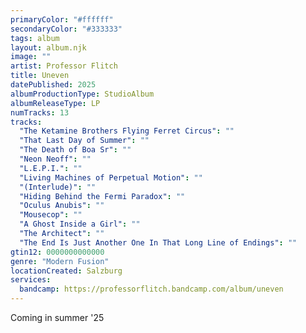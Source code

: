 ```yaml
---
primaryColor: "#ffffff"
secondaryColor: "#333333"
tags: album
layout: album.njk
image: ""
artist: Professor Flitch
title: Uneven
datePublished: 2025
albumProductionType: StudioAlbum
albumReleaseType: LP
numTracks: 13
tracks:
  "The Ketamine Brothers Flying Ferret Circus": ""
  "That Last Day of Summer": ""
  "The Death of Boa Sr": ""
  "Neon Neoff": ""
  "L.E.P.I.": ""
  "Living Machines of Perpetual Motion": ""
  "(Interlude)": ""
  "Hiding Behind the Fermi Paradox": ""
  "Oculus Anubis": ""
  "Mousecop": ""
  "A Ghost Inside a Girl": ""
  "The Architect": ""
  "The End Is Just Another One In That Long Line of Endings": ""
gtin12: 0000000000000
genre: "Modern Fusion"
locationCreated: Salzburg
services:
  bandcamp: https://professorflitch.bandcamp.com/album/uneven
---
```


Coming in summer '25